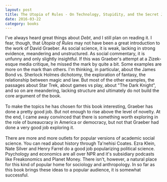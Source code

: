 ```yaml
---
layout: post
title: The Utopia of Rules - On Technology, Stupidity, and the Secret Joys of Bureaucracy 
date: 2016-03-22
category: books
---
```

I've always heard great things about <em>Debt</em>, and I still plan on reading it. I fear, though, that <em>Utopia of Rules</em> may not have been a great introduction to the work of David Graeber. As social science, it is weak, lacking in strong evidence, meandering and unstructured. As social commentary, it is unfunny and only slightly insightful. If this was Graeber's attempt at a Zizek-esque media critique, he missed the mark by quite a bit. Some examples are more on the mark than others. I'm thinking, in particular, about the James Bond vs. Sherlock Holmes dichotomy, the exploration of fantasy, the relationship between magic and law. But most of the other examples, the passages about Star Trek, about games vs play, about "The Dark Knight", and so on are meandering, lacking structure and ultimately do not build the core argument of the book.<br/><br/>To make the topics he has chosen for this book interesting, Graeber has done a pretty good job. But not enough to rise above the level of novelty. At the end, I came away convinced that there is something worth exploring in the role of bureaucracy in America or democracy, but not that Graeber had done a very good job exploring it. <br/><br/>There are more and more outlets for popular versions of academic social science. You can read about history through Ta'nehisi Coates. Ezra Klein, Nate Silver and Henry Farrel do a good job popularizing political science. Psychology and economics are all over NPR and it's subsidiary podcasts like Freakonomics and Planet Money. There isn't, however, a natural place for this kind of popular home for sociology and anthropology. In so far as this book brings these ideas to a popular audience, it is somewhat successful. 
